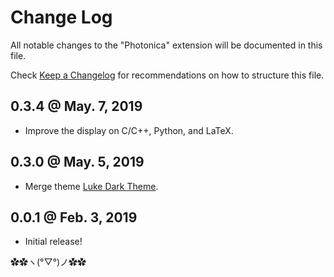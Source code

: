 # Change Log

All notable changes to the "Photonica" extension will be documented in this file.

Check [Keep a Changelog](http://keepachangelog.com/) for recommendations on how to structure this file.

## 0.3.4 @ May. 7, 2019

* Improve the display on C/C++, Python, and LaTeX.

## 0.3.0 @ May. 5, 2019

* Merge theme [Luke Dark Theme](https://marketplace.visualstudio.com/items?itemName=ConAntares.luke-dark-theme).

## 0.0.1 @ Feb. 3, 2019

* Initial release!

✿✿ヽ(°▽°)ノ✿✿
